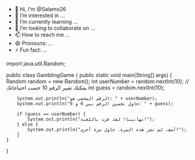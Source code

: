 - 👋 Hi, I’m @Salamo26
- 👀 I’m interested in ...
- 🌱 I’m currently learning ...
- 💞️ I’m looking to collaborate on ...
- 📫 How to reach me ...
- 😄 Pronouns: ...
- ⚡ Fun fact: ...

<!---
Salamo26/Salamo26 is a ✨ special ✨ repository because its `README.md` (this file) appears on your GitHub profile.
You can click the Preview link to take a look at your changes.
--->
import java.util.Random;

public class GamblingGame {
    public static void main(String[] args) {
        Random random = new Random();
        int userNumber = random.nextInt(10); // يمكنك تغيير الرقم 10 حسب احتياجاتك
        int guess = random.nextInt(10);
        
        System.out.println("الرقم المخفي هو: " + userNumber);
        System.out.println("حاول تخمين الرقم بين 0 و 9: " + guess);
        
        if (guess == userNumber) {
            System.out.println("تهانينا! لقد فزت باللعبة!");
        } else {
            System.out.println("آسف، لم تفز هذه المرة. حاول مرة أخرى!");
        }
    }
}
